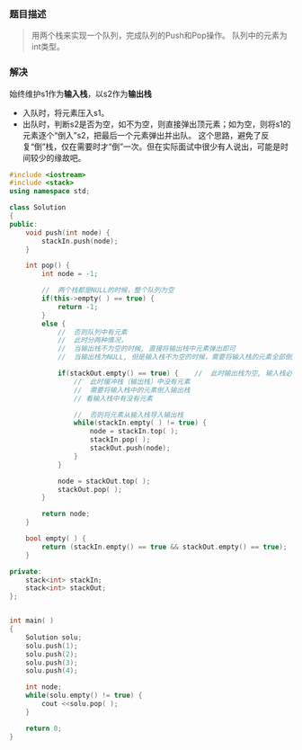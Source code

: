 ### 题目描述

> 用两个栈来实现一个队列，完成队列的Push和Pop操作。 队列中的元素为int类型。




### 解决

始终维护s1作为**输入栈**，以s2作为**输出栈**

- 入队时，将元素压入s1。
- 出队时，判断s2是否为空，如不为空，则直接弹出顶元素；如为空，则将s1的元素逐个“倒入”s2，把最后一个元素弹出并出队。 这个思路，避免了反复“倒”栈，仅在需要时才“倒”一次。但在实际面试中很少有人说出，可能是时间较少的缘故吧。



````c++
#include <iostream>
#include <stack>
using namespace std;

class Solution
{
public:
    void push(int node) {
        stackIn.push(node);
    }

    int pop() {
        int node = -1;

        //  两个栈都是NULL的时候，整个队列为空
        if(this->empty( ) == true) {
            return -1;
        }
        else {
            //  否则队列中有元素
            //  此时分两种情况，
            //  当输出栈不为空的时候, 直接将输出栈中元素弹出即可
            //  当输出栈为NULL, 但是输入栈不为空的时候，需要将输入栈的元素全部倒入输出栈中

            if(stackOut.empty() == true) {    //  此时输出栈为空, 输入栈必不为空
                //  此时缓冲栈（输出栈）中没有元素
                //  需要将输入栈中的元素倒入输出栈
                // 看输入栈中有没有元素

                //  否则将元素从输入栈导入输出栈
                while(stackIn.empty( ) != true) {
                    node = stackIn.top( );
                    stackIn.pop( );
                    stackOut.push(node);
                }
            }

            node = stackOut.top( );
            stackOut.pop( );
        }

        return node;
    }

    bool empty( ) {
        return (stackIn.empty() == true && stackOut.empty() == true);
    }

private:
    stack<int> stackIn;
    stack<int> stackOut;
};


int main( )
{
    Solution solu;
    solu.push(1);
    solu.push(2);
    solu.push(3);
    solu.push(4);

    int node;
    while(solu.empty() != true) {
        cout <<solu.pop( );
    }

    return 0;
}
````

